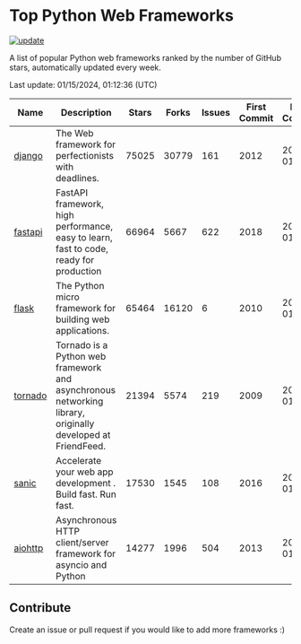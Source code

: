# Top Python Web Frameworks

[![update](https://github.com/sunnysid3up/python-web-frameworks/actions/workflows/update.yml/badge.svg)](https://github.com/sunnysid3up/python-web-frameworks/actions/workflows/update.yml)

A list of popular Python web frameworks ranked by the number of GitHub stars, automatically updated every week.

Last update: 01/15/2024, 01:12:36 (UTC)

| Name          | Description          | Stars                     | Forks          | Issues               | First Commit        | Last Commit         |
|---------------|----------------------|---------------------------|----------------|----------------------|---------------------|---------------------|
| [django](https://github.com/django/django) | The Web framework for perfectionists with deadlines. | 75025 | 30779 | 161 | 2012 | 2024-01-15 |
| [fastapi](https://github.com/tiangolo/fastapi) | FastAPI framework, high performance, easy to learn, fast to code, ready for production | 66964 | 5667 | 622 | 2018 | 2024-01-15 |
| [flask](https://github.com/pallets/flask) | The Python micro framework for building web applications. | 65464 | 16120 | 6 | 2010 | 2024-01-15 |
| [tornado](https://github.com/tornadoweb/tornado) | Tornado is a Python web framework and asynchronous networking library, originally developed at FriendFeed. | 21394 | 5574 | 219 | 2009 | 2024-01-15 |
| [sanic](https://github.com/sanic-org/sanic) |  Accelerate your web app development . Build fast. Run fast. | 17530 | 1545 | 108 | 2016 | 2024-01-14 |
| [aiohttp](https://github.com/aio-libs/aiohttp) | Asynchronous HTTP client/server framework for asyncio and Python | 14277 | 1996 | 504 | 2013 | 2024-01-14 |

## Contribute 

Create an issue or pull request if you would like to add more frameworks :)